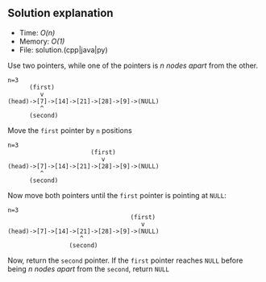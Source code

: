 ## Solution explanation
* Time: _O(n)_
* Memory: _O(1)_
* File: solution.(cpp|java|py)

Use two pointers, while one of the pointers is _n nodes apart_ from the other.

```
n=3
      (first)
         v
(head)->[7]->[14]->[21]->[28]->[9]->(NULL)
         ^
      (second)
```

Move the `first` pointer by `n` positions
```
n=3
                       (first)
                          v
(head)->[7]->[14]->[21]->[28]->[9]->(NULL)
         ^
      (second)
```

Now move both pointers until the `first` pointer is pointing at `NULL`:
```
n=3
                                  (first)
                                     v
(head)->[7]->[14]->[21]->[28]->[9]->(NULL)
                    ^
                 (second)
```

Now, return the `second` pointer. If the `first` pointer reaches `NULL` before being _n nodes apart_
from the `second`, return `NULL`
